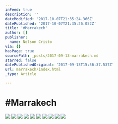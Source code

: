 ```yaml
---
inFeed: true
description: ''
dateModified: '2017-10-07T21:35:24.366Z'
datePublished: '2017-10-07T21:35:26.052Z'
title: '#Marrakech'
author: []
publisher:
  name: Nelson Cristo
via: {}
hasPage: true
sourcePath: _posts/2017-09-13-marrakech.md
starred: false
datePublishedOriginal: '2017-09-13T15:56:37.537Z'
url: marrakech/index.html
_type: Article

---
```

# \#Marrakech
![](https://the-grid-user-content.s3-us-west-2.amazonaws.com/2185d2c4-1ee8-4866-ba74-300d26cace01.jpg)
![](https://the-grid-user-content.s3-us-west-2.amazonaws.com/6c103404-75a0-4678-b9a4-a259ea06737f.jpg)
![](https://the-grid-user-content.s3-us-west-2.amazonaws.com/316f7363-e543-470b-a8fe-4e2e2b6fa889.jpg)
![](https://the-grid-user-content.s3-us-west-2.amazonaws.com/09d19ab7-4886-4cc3-80e5-be44f5aaee70.jpg)
![](https://the-grid-user-content.s3-us-west-2.amazonaws.com/403ba6e6-71b2-4542-aa48-caf77862bd85.jpg)
![](https://the-grid-user-content.s3-us-west-2.amazonaws.com/9f704913-343d-46e4-b070-bb9f24eeee40.jpg)
![](https://the-grid-user-content.s3-us-west-2.amazonaws.com/b2ec6d75-633a-41a2-b15e-36b2b648630a.jpg)
![](https://the-grid-user-content.s3-us-west-2.amazonaws.com/701c800b-efd5-4461-8b4a-6ab02310b4e6.jpg)
![](https://the-grid-user-content.s3-us-west-2.amazonaws.com/e13c9ebf-ef01-45ed-8a19-450bd8c09268.jpg)
![](https://the-grid-user-content.s3-us-west-2.amazonaws.com/74c96d40-1634-49a9-ac3e-033b8f017e8c.jpg)